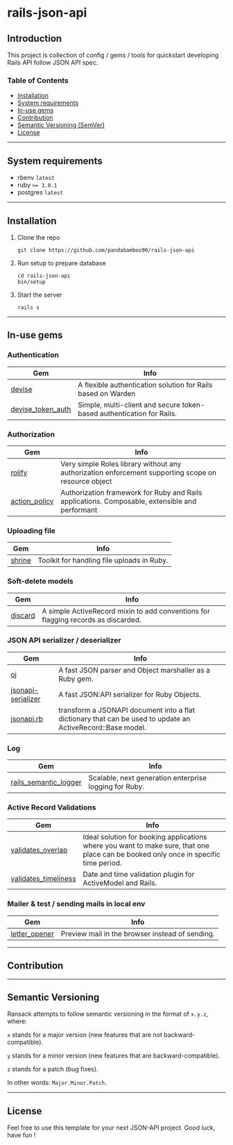 # rails-json-api

## Introduction
This project is collection of config / gems / tools for quickstart developing Rails API follow JSON API spec.

### Table of Contents

* [Installation](#installation)
* [System requirements](#system-requirements)
* [In-use gems](#in-use-gems)
* [Contribution](#contribution)
* [Semantic Versioning (SemVer)](#semantic-versioning)
* [License](#license)

------------------------------------------------------------------------

## System requirements

- rbenv `latest`
- ruby `>= 3.0.1`
- postgres `latest`

------------------------------------------------------------------------

## Installation

1. Clone the repo
   ```git
   git clone https://github.com/pandabamboo90/rails-json-api
   ```
2. Run setup to prepare database
   ```git
   cd rails-json-api
   bin/setup
   ```
3. Start the server
   ```git
   rails s
   ```

------------------------------------------------------------------------
## In-use gems
### Authentication
Gem | Info
--- | ---- 
[devise](https://github.com/heartcombo/devise) | A flexible authentication solution for Rails based on Warden
[devise_token_auth](https://github.com/lynndylanhurley/devise_token_auth) | Simple, multi-client and secure token-based authentication for Rails.

### Authorization
Gem | Info
--- | ---- 
[rolify](https://github.com/RolifyCommunity/rolify) | Very simple Roles library without any authorization enforcement supporting scope on resource object
[action_policy](https://github.com/palkan/action_policy) | Authorization framework for Ruby and Rails applications. Composable, extensible and performant

### Uploading file
Gem | Info
--- | ---- 
[shrine](https://github.com/janko-m/shrine) | Toolkit for handling file uploads in Ruby.

### Soft-delete models
Gem | Info
--- | ---- 
[discard](https://github.com/jhawthorn/discard) | A simple ActiveRecord mixin to add conventions for flagging records as discarded.

### JSON API serializer / deserializer
Gem | Info
--- | ----
[oj](https://github.com/ohler55/oj) | A fast JSON parser and Object marshaller as a Ruby gem.
[jsonapi-serializer](https://github.com/jsonapi-serializer/jsonapi-serializer) | A fast JSON:API serializer for Ruby Objects.
[jsonapi.rb](https://github.com/stas/jsonapi.rb) | transform a JSONAPI document into a flat dictionary that can be used to update an ActiveRecord::Base model.

### Log
Gem | Info
--- | ---- 
[rails_semantic_logger](https://logger.rocketjob.io/) | Scalable, next generation enterprise logging for Ruby.

### Active Record Validations
Gem | Info
--- | ----
[validates_overlap](https://github.com/pandabamboo90/validates_overlap) | Ideal solution for booking applications where you want to make sure, that one place can be booked only once in specific time period.
[validates_timeliness](https://github.com/adzap/validates_timeliness) | Date and time validation plugin for ActiveModel and Rails.

### Mailer & test / sending mails in local env
Gem | Info
--- | ----
[letter_opener](https://github.com/ryanb/letter_opener) | Preview mail in the browser instead of sending.

------------------------------------------------------------------------

## Contribution

------------------------------------------------------------------------

## Semantic Versioning
Ransack attempts to follow semantic versioning in the format of `x.y.z`, where:

`x` stands for a major version (new features that are not backward-compatible).

`y` stands for a minor version (new features that are backward-compatible).

`z` stands for a patch (bug fixes).

In other words: `Major.Minor.Patch.`

------------------------------------------------------------------------

## License
Feel free to use this template for your next JSON-API project. Good luck, have fun !